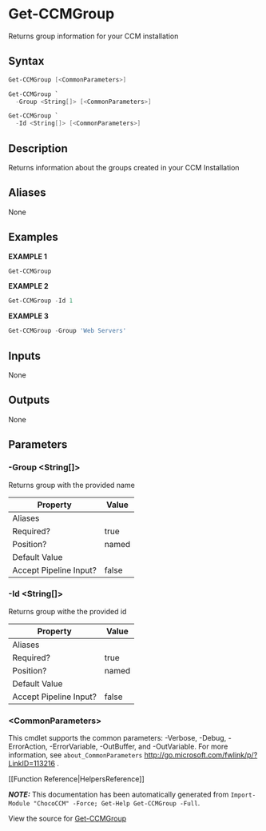 ﻿# Get-CCMGroup

<!-- This documentation is automatically generated from /Get-CCMGroup.ps1 using GenerateDocs.ps1. Contributions are welcome at the original location(s). -->

Returns group information for your CCM installation

## Syntax

~~~powershell
Get-CCMGroup [<CommonParameters>]
~~~


~~~powershell
Get-CCMGroup `
  -Group <String[]> [<CommonParameters>]
~~~


~~~powershell
Get-CCMGroup `
  -Id <String[]> [<CommonParameters>]
~~~

## Description

Returns information about the groups created in your CCM Installation


## Aliases

None

## Examples

 **EXAMPLE 1**

~~~powershell
Get-CCMGroup

~~~

**EXAMPLE 2**

~~~powershell
Get-CCMGroup -Id 1

~~~

**EXAMPLE 3**

~~~powershell
Get-CCMGroup -Group 'Web Servers'

~~~ 

## Inputs

None

## Outputs

None

## Parameters

###  -Group &lt;String[]&gt;
Returns group with the provided name

Property               | Value
---------------------- | -----
Aliases                | 
Required?              | true
Position?              | named
Default Value          | 
Accept Pipeline Input? | false
 
###  -Id &lt;String[]&gt;
Returns group withe the provided id

Property               | Value
---------------------- | -----
Aliases                | 
Required?              | true
Position?              | named
Default Value          | 
Accept Pipeline Input? | false
 
### &lt;CommonParameters&gt;

This cmdlet supports the common parameters: -Verbose, -Debug, -ErrorAction, -ErrorVariable, -OutBuffer, and -OutVariable. For more information, see `about_CommonParameters` http://go.microsoft.com/fwlink/p/?LinkID=113216 .



[[Function Reference|HelpersReference]]

***NOTE:*** This documentation has been automatically generated from `Import-Module "ChocoCCM" -Force; Get-Help Get-CCMGroup -Full`.

View the source for [Get-CCMGroup](/Get-CCMGroup.ps1)
